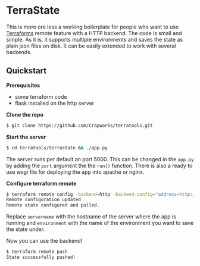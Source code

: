 # TerraState

This is more ore less a working boilerplate for people who want to use [Terraforms](https://www.terraform.io) remote feature with a HTTP backend. The code is small and simple. As it is, it supports multiple environments and saves the state as plain json files on disk. It can be easily extended to work with several backends.

## Quickstart

**Prerequisites**

* some terraform code
* flask installed on the http server

**Clone the repo**

```bash
$ git clone https://github.com/Crapworks/terratools.git
```

**Start the server**

```bash
$ cd terratools/terrastate && ./app.py
```

The server runs per default an port 5000. This can be changed in the ```app.py``` by adding the ```port``` argument the the ```run()``` function. There is also a ready to use wsgi file for deploying the app into apache or nginx.

**Configure terraform remote**
```bash
$ terraform remote config -backend=http -backend-config="address=http://servername:5000/environment"
Remote configuration updated
Remote state configured and pulled.
```

Replace ```servername``` with the hostname of the server where the app is running and ```environment``` with the name of the environment you want to save the state under.

Now you can use the backend!

```bash
$ terraform remote push
State successfully pushed!
```
